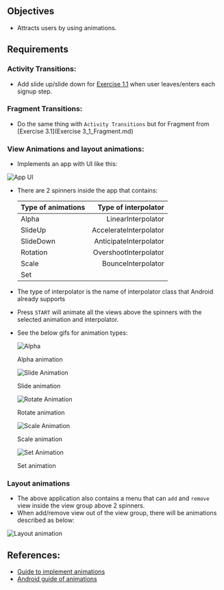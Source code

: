 ## Objectives
* Attracts users by using animations.

## Requirements
### Activity Transitions:
* Add slide up/slide down for [Exercise 1.1](Exercise_1_1_Layout_and_UI_controls.md) when user leaves/enters each signup step.

### Fragment Transitions:
* Do the same thing with `Activity Transitions` but for Fragment from [Exercise 3.1](Exercise 3_1_Fragment.md)

### View Animations and layout animations:
*  Implements an app with UI like this:

![App UI](images/ex8/ex82/animation_layout.png)
* There are 2 spinners inside the app that contains:

    Type of animations | Type of interpolator
    :----------------- | -------------------:
    Alpha              | LinearInterpolator  
    SlideUp            | AccelerateInterpolator
    SlideDown          | AnticipateInterpolator
    Rotation           | OvershootInterpolator
    Scale              | BounceInterpolator
    Set                |

* The type of interpolator is the name of interpolator class that Android already supports
* Press `START` will animate all the views above the spinners with the selected animation and interpolator.
* See the below gifs for animation types:

    ![Alpha](images/ex8/ex82/alpha_animation.gif)

    Alpha animation

    ![Slide Animation](images/ex8/ex82/slide_animation.gif)

    Slide animation

    ![Rotate Animation](images/ex8/ex82/rotate_animation.gif)

    Rotate animation

    ![Scale Animation](images/ex8/ex82/scale_animation.gif)

    Scale animation

    ![Set Animation](images/ex8/ex82/set_animation.gif)

    Set animation

### Layout animations
* The above application also contains a menu that can `add` and `remove` view inside the view group above 2 spinners.
* When add/remove view out of the view group, there will be animations described as below:

![Layout animation](images/ex8/ex82/layout_animation.gif)


## References:
* [Guide to implement animations](https://github.com/codepath/android_guides/wiki/Animations)
* [Android guide of animations](http://developer.android.com/guide/topics/graphics/prop-animation.html)
